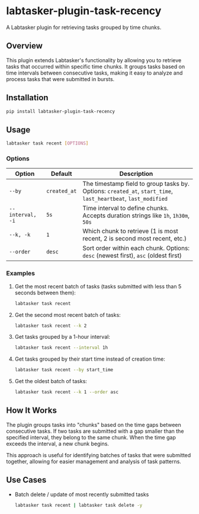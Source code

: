 # labtasker-plugin-task-recency

A Labtasker plugin for retrieving tasks grouped by time chunks.

## Overview

This plugin extends Labtasker's functionality by allowing you to retrieve tasks that occurred within specific time
chunks. It groups tasks based on time intervals between consecutive tasks, making it easy to analyze and process tasks
that were submitted in bursts.

## Installation

```bash
pip install labtasker-plugin-task-recency
```

## Usage

```bash
labtasker task recent [OPTIONS]
```

### Options

| Option           | Default      | Description                                                                                                   |
|------------------|--------------|---------------------------------------------------------------------------------------------------------------|
| `--by`           | `created_at` | The timestamp field to group tasks by. Options: `created_at`, `start_time`, `last_heartbeat`, `last_modified` |
| `--interval, -i` | `5s`         | Time interval to define chunks. Accepts duration strings like `1h`, `1h30m`, `50s`                            |
| `--k, -k`        | `1`          | Which chunk to retrieve (1 is most recent, 2 is second most recent, etc.)                                     |
| `--order`        | `desc`       | Sort order within each chunk. Options: `desc` (newest first), `asc` (oldest first)                            |

### Examples

1. Get the most recent batch of tasks (tasks submitted with less than 5 seconds between them):
   ```bash
   labtasker task recent
   ```

2. Get the second most recent batch of tasks:
   ```bash
   labtasker task recent --k 2
   ```

3. Get tasks grouped by a 1-hour interval:
   ```bash
   labtasker task recent --interval 1h
   ```

4. Get tasks grouped by their start time instead of creation time:
   ```bash
   labtasker task recent --by start_time
   ```

5. Get the oldest batch of tasks:
   ```bash
   labtasker task recent --k 1 --order asc
   ```

## How It Works

The plugin groups tasks into "chunks" based on the time gaps between consecutive tasks. If two tasks are submitted with
a gap smaller than the specified interval, they belong to the same chunk. When the time gap exceeds the interval, a new
chunk begins.

This approach is useful for identifying batches of tasks that were submitted together, allowing for easier management
and analysis of task patterns.

## Use Cases

- Batch delete / update of most recently submitted tasks
   ```bash
  labtasker task recent | labtasker task delete -y
   ```